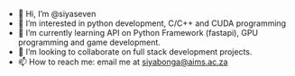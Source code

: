 - 👋 Hi, I’m @siyaseven
- 👀 I’m interested in python development, C/C++ and CUDA programming 
- 🌱 I’m currently learning API on Python Framework (fastapi), GPU programming and game development.
- 💞️ I’m looking to collaborate on full stack development projects.
- 📫 How to reach me: email me at siyabonga@aims.ac.za

<!---
siyaseven/siyaseven is a ✨ special ✨ repository because its `README.md` (this file) appears on your GitHub profile.
You can click the Preview link to take a look at your changes.
--->
